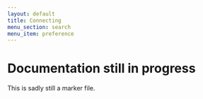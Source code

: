 ```yaml
---
layout: default
title: Connecting
menu_section: search
menu_item: preference
---
```



# Documentation still in progress

This is sadly still a marker file.

